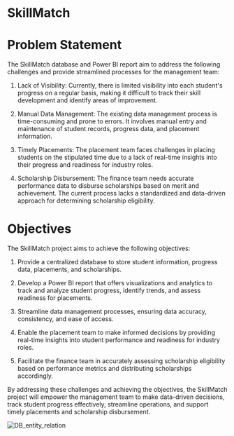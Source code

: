 # SkillMatch

# Problem Statement
The SkillMatch database and Power BI report aim to address the following challenges and provide streamlined processes for the management team:

1. Lack of Visibility: Currently, there is limited visibility into each student's progress on a regular basis, making it difficult to track their skill development and identify areas of improvement.

2. Manual Data Management: The existing data management process is time-consuming and prone to errors. It involves manual entry and maintenance of student records, progress data, and placement information.

3. Timely Placements: The placement team faces challenges in placing students on the stipulated time due to a lack of real-time insights into their progress and readiness for industry roles.

4. Scholarship Disbursement: The finance team needs accurate performance data to disburse scholarships based on merit and achievement. The current process lacks a standardized and data-driven approach for determining scholarship eligibility.

# Objectives
The SkillMatch project aims to achieve the following objectives:

1. Provide a centralized database to store student information, progress data, placements, and scholarships.

2. Develop a Power BI report that offers visualizations and analytics to track and analyze student progress, identify trends, and assess readiness for placements.

3. Streamline data management processes, ensuring data accuracy, consistency, and ease of access.

4. Enable the placement team to make informed decisions by providing real-time insights into student performance and readiness for industry roles.

5. Facilitate the finance team in accurately assessing scholarship eligibility based on performance metrics and distributing scholarships accordingly.

By addressing these challenges and achieving the objectives, the SkillMatch project will empower the management team to make data-driven decisions, track student progress effectively, streamline operations, and support timely placements and scholarship disbursement.




![DB_entity_relation](https://user-images.githubusercontent.com/80103326/236989655-6956f0cf-848b-4c73-9a78-e529fc9569aa.png)
